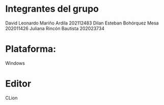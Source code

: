 # Integrantes del grupo
David Leonardo Mariño Ardila   202112483
Dilan Esteban Bohórquez Mesa   202011426
Juliana Rincón Bautista        202023734
# Plataforma:
Windows
# Editor
CLion
